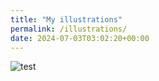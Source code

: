 ```yaml
---
title: "My illustrations"
permalink: /illustrations/
date: 2024-07-03T03:02:20+00:00
---
```

![test](/paolabarajas.github.io/assets/images/Frog.jpg) 
